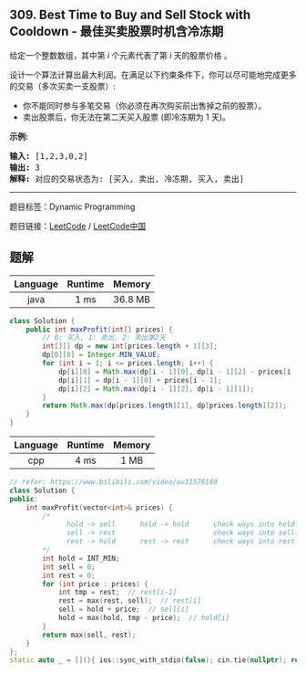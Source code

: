 ## 309. Best Time to Buy and Sell Stock with Cooldown - 最佳买卖股票时机含冷冻期

<!--If you want to use the English description, use `question.content` instead-->

<p>给定一个整数数组，其中第<em>&nbsp;i</em>&nbsp;个元素代表了第&nbsp;<em>i</em>&nbsp;天的股票价格 。​</p>

<p>设计一个算法计算出最大利润。在满足以下约束条件下，你可以尽可能地完成更多的交易（多次买卖一支股票）:</p>

<ul>
	<li>你不能同时参与多笔交易（你必须在再次购买前出售掉之前的股票）。</li>
	<li>卖出股票后，你无法在第二天买入股票 (即冷冻期为 1 天)。</li>
</ul>

<p><strong>示例:</strong></p>

<pre><strong>输入:</strong> [1,2,3,0,2]
<strong>输出: </strong>3 
<strong>解释:</strong> 对应的交易状态为: [买入, 卖出, 冷冻期, 买入, 卖出]</pre>



-----

题目标签：Dynamic Programming

题目链接：[LeetCode](https://leetcode.com/problems/best-time-to-buy-and-sell-stock-with-cooldown/description/)  /  [LeetCode中国](https://leetcode-cn.com/problems/best-time-to-buy-and-sell-stock-with-cooldown/description/)

## 题解



| Language | Runtime | Memory |
|:---:|:---:|:---:|
| java  | 1  ms | 36.8 MB |

```java
class Solution {
    public int maxProfit(int[] prices) {
        // 0: 买入, 1: 卖出, 2: 卖出第2天
        int[][] dp = new int[prices.length + 1][3];
        dp[0][0] = Integer.MIN_VALUE;
        for (int i = 1; i <= prices.length; i++) {
            dp[i][0] = Math.max(dp[i - 1][0], dp[i - 1][2] - prices[i - 1]);
            dp[i][1] = dp[i - 1][0] + prices[i - 1];
            dp[i][2] = Math.max(dp[i - 1][2], dp[i - 1][1]);
        }
        return Math.max(dp[prices.length][1], dp[prices.length][2]);
    }
}
```


| Language | Runtime | Memory |
|:---:|:---:|:---:|
| cpp  | 4  ms | 1 MB |

```cpp
// refer: https://www.bilibili.com/video/av31578180
class Solution {
public:
    int maxProfit(vector<int>& prices) {
        /*
              hold -> sell      hold -> hold      check ways into hold: hold[i] = max(hold[i-1], rest[i-1] - prices[i])
              sell -> rest                        check ways into sell: sell[i] = hold[i-1] + prices[i]
              rest -> hold      rest -> rest      check ways into rest: rest[i] = max(rest[i-1], sell[i-1])
        */
        int hold = INT_MIN;
        int sell = 0;
        int rest = 0;
        for (int price : prices) {
            int tmp = rest;  // rest[i-1]
            rest = max(rest, sell);  // rest[i]
            sell = hold + price;  // sell[i]
            hold = max(hold, tmp - price);  // hold[i]
        }
        return max(sell, rest);
    }
};
static auto _ = [](){ ios::sync_with_stdio(false); cin.tie(nullptr); return 0; }();
```
